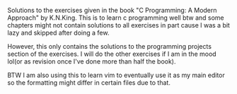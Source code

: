 Solutions to the exercises given in the book "C Programming: A Modern Approach" by K.N.King. This is to learn c programming well btw and some chapters might not contain solutions to all exercises in part cause I was a bit lazy and skipped after doing a few.

However, this only contains the solutions to the programming projects section of the exercises. I will do the other exercises if I am in the mood lol(or as revision once I've done more than half the book).

BTW I am also using this to learn vim to eventually use it as my main editor so the formatting might differ in certain files due to that.
